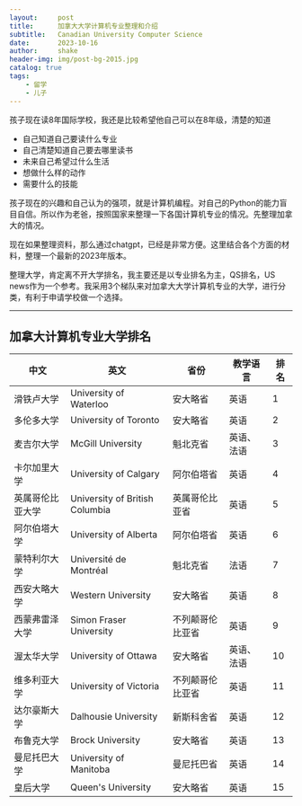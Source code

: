 ```yaml
---
layout:     post
title:      加拿大大学计算机专业整理和介绍
subtitle:   Canadian University Computer Science
date:       2023-10-16
author:     shake
header-img: img/post-bg-2015.jpg
catalog: true
tags:
    - 留学
    - 儿子
---
```


孩子现在读8年国际学校，我还是比较希望他自己可以在8年级，清楚的知道
* 自己知道自己要读什么专业
* 自己清楚知道自己要去哪里读书
* 未来自己希望过什么生活
* 想做什么样的动作
* 需要什么的技能

孩子现在的兴趣和自己认为的强项，就是计算机编程。对自己的Python的能力盲目自信。所以作为老爸，按照国家来整理一下各国计算机专业的情况。先整理加拿大的情况。

现在如果整理资料，那么通过chatgpt，已经是非常方便。这里结合各个方面的材料，整理一个最新的2023年版本。

整理大学，肯定离不开大学排名，我主要还是以专业排名为主，QS排名，US news作为一个参考。我采用3个梯队来对加拿大大学计算机专业的大学，进行分类，有利于申请学校做一个选择。

---
## 加拿大计算机专业大学排名

 中文 | 英文 | 省份 | 教学语言 | 排名 |
|---|---|---|---|---|
| 滑铁卢大学 | University of Waterloo | 安大略省 | 英语 | 1 |
| 多伦多大学 | University of Toronto | 安大略省 | 英语 | 2 |
| 麦吉尔大学 | McGill University | 魁北克省 | 英语、法语 | 3 |
| 卡尔加里大学 | University of Calgary | 阿尔伯塔省 | 英语 | 4 |
| 英属哥伦比亚大学 | University of British Columbia | 英属哥伦比亚省 | 英语 | 5 |
| 阿尔伯塔大学 | University of Alberta | 阿尔伯塔省 | 英语 | 6 |
| 蒙特利尔大学 | Université de Montréal | 魁北克省 | 法语 | 7 |
| 西安大略大学 | Western University | 安大略省 | 英语 | 8 |
| 西蒙弗雷泽大学 | Simon Fraser University | 不列颠哥伦比亚省 | 英语 | 9 |
| 渥太华大学 | University of Ottawa | 安大略省 | 英语、法语 | 10 |
| 维多利亚大学 | University of Victoria | 不列颠哥伦比亚省 | 英语 | 11 |
| 达尔豪斯大学 | Dalhousie University | 新斯科舍省 | 英语 | 12 |
| 布鲁克大学 | Brock University | 安大略省 | 英语 | 13 |
| 曼尼托巴大学 | University of Manitoba | 曼尼托巴省 | 英语 | 14 |
| 皇后大学 | Queen's University | 安大略省 | 英语 | 15 |